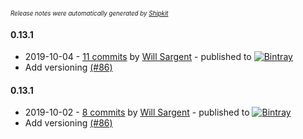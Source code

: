 <sup><sup>*Release notes were automatically generated by [Shipkit](http://shipkit.org/)*</sup></sup>

#### 0.13.1
 - 2019-10-04 - [11 commits](https://github.com/tersesystems/terse-logback/compare/v0.13.0...v0.13.1) by [Will Sargent](https://github.com/wsargent) - published to [![Bintray](https://img.shields.io/badge/Bintray-0.13.1-green.svg)](https://bintray.com/tersesystems/maven/terse-logback/0.13.1)
 - Add versioning [(#86)](https://github.com/tersesystems/terse-logback/pull/86)

#### 0.13.1
 - 2019-10-02 - [8 commits](https://github.com/tersesystems/terse-logback/compare/v0.13.0...v0.13.1) by [Will Sargent](https://github.com/wsargent) - published to [![Bintray](https://img.shields.io/badge/Bintray-0.13.1-green.svg)](https://bintray.com/tersesystems/maven/terse-logback/0.13.1)
 - Add versioning [(#86)](https://github.com/tersesystems/terse-logback/pull/86)

